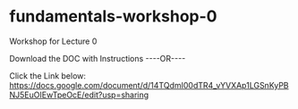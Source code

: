 # fundamentals-workshop-0
Workshop for Lecture 0


Download the DOC with Instructions
----OR----

Click the Link below:
https://docs.google.com/document/d/14TQdmI00dTR4_vYVXAp1LGSnKyPBNJ5EuOIEwTpeOcE/edit?usp=sharing
